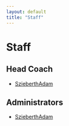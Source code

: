 ```yaml
---
layout: default
title: "Staff"
---
```


# Staff

<div class="staff_category_header"></div>

## Head Coach

* [SzieberthAdam]

<div class="staff_category_header"></div>

## Administrators

* [SzieberthAdam]


[SzieberthAdam]: http://fumbbl.com/~SzieberthAdam
